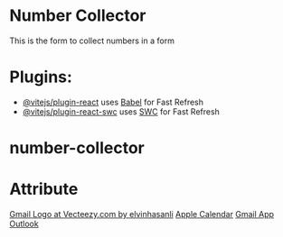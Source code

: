 # Number Collector

This is the form to collect numbers in a form 



# Plugins:

- [@vitejs/plugin-react](https://github.com/vitejs/vite-plugin-react/blob/main/packages/plugin-react/README.md) uses [Babel](https://babeljs.io/) for Fast Refresh
- [@vitejs/plugin-react-swc](https://github.com/vitejs/vite-plugin-react-swc) uses [SWC](https://swc.rs/) for Fast Refresh
# number-collector

# Attribute 
[Gmail Logo at Vecteezy.com by elvinhasanli](https://www.vecteezy.com/vector-art/13948544-gmail-logo-on-transparent-white-background)
[Apple Calendar](https://icon-icons.com/icon/Calendar-macOS-BigSur/189482)
[Gmail App](https://icon-icons.com/download/93503/PNG/512/)
[Outlook](https://icon-icons.com/download/93503/PNG/512/)
